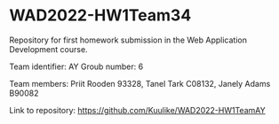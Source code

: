 # WAD2022-HW1Team34
Repository for first homework submission in the Web Application Development course.

Team identifier: AY
Groub number: 6

Team members: 	Priit Rooden 93328, 
                Tanel Tark C08132, 
                Janely Adams B90082

Link to repository:
https://github.com/Kuulike/WAD2022-HW1TeamAY